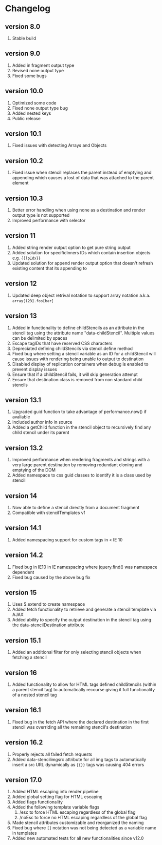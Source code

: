 # Changelog

## version 8.0

1. Stable build

## version 9.0

1. Added in fragment output type
1. Revised none output type
1. Fixed some bugs

## version 10.0

1. Optimized some code
2. Fixed none output type bug 
3. Added nested keys 
4. Public release

## version 10.1

1. Fixed issues with detecting Arrays and Objects

## version 10.2

1. Fixed issue when stencil replaces the parent instead of emptying and appending which causes a lost of data that was attached to the parent element

## version 10.3

1. Better error handling when using none as a destination and render output type is not supported
1. Improved performance with selector

## version 11

1. Added string render output option to get pure string output
1. Added solution for specificInners IDs which contain insertion objects e.g. `{{lpIdx}}`
1. Updated solution for append render output option that doesn't refresh existing content that its appending to

## version 12

1. Updated deep object retrival notation to support array notation a.k.a. `array[123].foo[bar]`

## version 13

1. Added in functionality to define childStencils as an attribute in the stencil tag using the attribute name "data-childStencil". Multiple values can be delimited by spaces
1. Escape tagIDs that have reserved CSS characters
1. Depreciated defining childStencils via stencil.define method
1. Fixed bug where setting a stencil variable as an ID for a childStencil will cause issues with rendering being unable to output to destination
1. Disabled display of replication containers when debug is enabled to prevent display issues
1. Ensure that if a childStencil fails, it will skip generation attempt
1. Ensure that destination class is removed from non standard child stencils

## version 13.1

1. Upgraded guid function to take advantage of performance.now() if avaliable
1. Included author info in source
1. Added a getChild function in the stencil object to recursively find any child stencil under its parent

## version 13.2

1. Improved performance when rendering fragments and strings with a very large parent destination by removing redundant cloning and emptying of the DOM
1. Added namespace to css guid classes to identify it is a class used by stencil

## version 14

1. Now able to define a stencil directly from a document fragment
1. Compatible with stencilTemplates v1

## version 14.1

1. Added namespacing support for custom tags in < IE 10

## version 14.2

1. Fixed bug in IE10 in IE namespacing where jquery.find() was namespace dependent
1. Fixed bug caused by the above bug fix

## version 15

1. Uses $.extend to create namespace
1. Added fetch functionality to retrieve and generate a stencil template via AJAX
1. Added ability to specify the output destination in the stencil tag using the data-stencilDestination attribute

## version 15.1

1. Added an additional filter for only selecting stencil objects when fetching a stencil

## version 16

1. Added functionality to allow for HTML tags defined childStencils (within a parent stencil tag) to automatically recourse giving it full functionality of a  nested stencil tag

## version 16.1

1. Fixed bug in the fetch API where the declared destination in the first stencil was overriding all the remaining stencil's destination

## version 16.2

1. Properly rejects all failed fetch requests
1. Added data-stencilimgsrc attribute for all img tags to automatically insert a src URL dynamically as `{{}}` tags was causing 404 errors

## version 17.0

1. Added HTML escaping into render pipeline
1. Added global setting flag for HTML escaping
1. Added flags functionality
1. Added the following template variable flags
   1. /esc to force HTML escaping regardless of the global flag
   1. /noEsc to force no HTML escaping regardless of the global flag
1. Made stencil attributes customizable and reorganized the naming
1. Fixed bug where `[]` notation was not being detected as a variable name in templates
1. Added new automated tests for all new functionalities since v12.0
